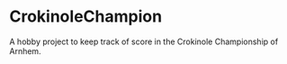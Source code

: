 # CrokinoleChampion

A hobby project to keep track of score in the Crokinole Championship of Arnhem.
